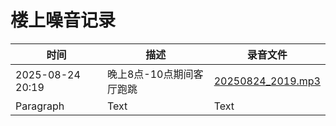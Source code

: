 # 楼上噪音记录

| 时间                  |         描述 |     录音文件 | 
| --------------------- | -------------------------- | -------------------------- | 
| 2025-08-24 20:19      | 晚上8点-10点期间客厅跑跳       | [20250824_2019.mp3](20250824/250824_2019.mp3) |
| Paragraph   | Text        | Text        | 
